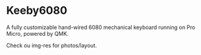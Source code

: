# Keeby6080
A fully customizable hand-wired 6080 mechanical keyboard running on Pro Micro, powered by QMK.

Check ou img-res for photos/layout.
